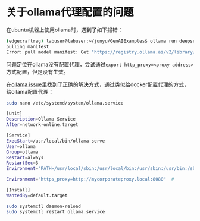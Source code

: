 # 关于ollama代理配置的问题

在ubuntu机器上使用ollama时，遇到了如下报错：

```bash
(edgecraftrag) labuser@labuser:~/junyu/GenAIExamples$ ollama run deepseek-r1:1.5b
pulling manifest 
Error: pull model manifest: Get "https://registry.ollama.ai/v2/library/deepseek-r1/manifests/1.5b": dial tcp 104.21.75.227:443: i/o timeout
```

问题定位在ollama没有配置代理，尝试通过`export http_proxy=<proxy address>` 方式配置，但是没有生效。

在[ollama issue](https://github.com/ollama/ollama/issues/729#issuecomment-1906311485)里找到了正确的解决方式，通过类似给docker配置代理的方式，给ollama配置代理：

```bash
sudo nano /etc/systemd/system/ollama.service
```

```bash
[Unit]
Description=Ollama Service
After=network-online.target

[Service]
ExecStart=/usr/local/bin/ollama serve
User=ollama
Group=ollama
Restart=always
RestartSec=3
Environment="PATH=/usr/local/sbin:/usr/local/bin:/usr/sbin:/usr/bin:/sbin:/bin"

Environment="https_proxy=http://mycorporateproxy.local:8080"  #                             <---------------- 

[Install]
WantedBy=default.target
```

```bash
sudo systemctl daemon-reload
sudo systemctl restart ollama.service
```
